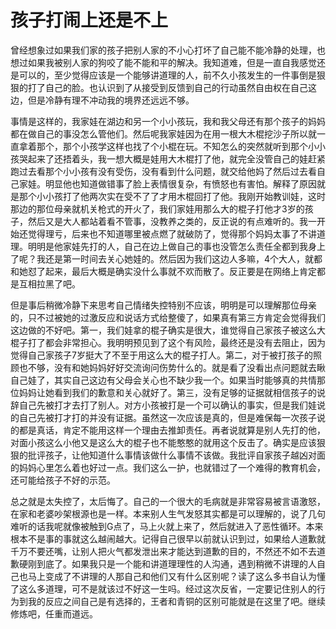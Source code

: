 # 孩子打闹上还是不上

曾经想象过如果我们家的孩子把别人家的不小心打坏了自己能不能冷静的处理，也想过如果我被别人家的狗咬了能不能和平的解决。我知道难，但是一直自我感觉还是可以的，至少觉得应该是一个能够讲道理的人，前不久小孩发生的一件事倒是狠狠的打了自己的脸。也认识到了从接受到反馈到自己的行动虽然自由权在自己这边，但是冷静有理不冲动我的境界还远远不够。

事情是这样的，我家娃在湖边和另一个小小孩玩，我和我父母还有那个孩子的妈妈都在做自己的事没怎么管他们。然后呢我家娃因为在用一根大木棍挖沙子所以就一直拿着那个，那个小孩学这样也找了个小棍在玩。不知怎么的突然就听到那个小小孩哭起来了还捂着头，我一想大概是娃用大木棍打了他，就完全没管自己的娃赶紧跑过去看那个小小孩有没有受伤，没有看到什么问题，就交给他妈了然后过去看自己家娃。明显他也知道做错事了脸上表情很复杂，有愤怒也有害怕。解释了原因就是那个小小孩打了他两次实在受不了了才用木棍回打了他。我刚开始教训娃，这时那边的那位母亲就机关枪式的开火了，我们家娃用那么大的棍子打他才3岁的孩子，然后又是大人都站着看不管事，没教养之类的，反正说的有点难听的。我一开始还觉得理亏，后来也不知道哪里被点燃了就破防了，觉得那个妈妈太事了不讲道理。明明是他家娃先打的人，自己在边上做自己的事也没管怎么责任全都到我身上了呢？我还是第一时间去关心她娃的。然后因为我们这边人多嘛，4个大人，就都和她怼了起来，最后大概是确实没什么事就不欢而散了。反正要是在网络上肯定都是互相拉黑了吧。

但是事后稍微冷静下来思考自己情绪失控特别不应该，明明是可以理解那位母亲的，只不过被她的过激反应和说话方式给整傻了，如果真有第三方肯定会觉得我们这边做的不好吧。第一，我们娃拿的棍子确实是很大，谁觉得自己家孩子被这么大棍子打了都会非常担心。我明明预见到了这个有风险，最终还是没有去阻止，因为觉得自己家孩子7岁挺大了不至于用这么大的棍子打人。第二，对于被打孩子的照顾也不够，没有和她妈妈好好交流询问伤势什么的。就是看了没看出点问题就去瞅自己娃了，其实自己这边有父母会关心也不缺少我一个。如果当时能够真的共情那位妈妈让她看到我们的歉意和关心就好了。第三，没有足够的证据就相信孩子的说辞自己先被打才去打了别人。对方小孩被打是一个可以确认的事实，但是我们娃说的自己先被打才打的并没有证据。虽然这一次应该是真的，但是难保每一次孩子说的都是真话，肯定不能用这样一个理由去推卸责任。再者说就算是别人先打的他，对面小孩这么小他又是这么大的棍子也不能憨憨的就用这个反击了。确实是应该狠狠的批评孩子，让他知道什么事情该做什么事情不该做。我批评自家孩子越凶对面的妈妈心里怎么着也好过一点。我们这么一护，也就错过了一个难得的教育机会，还可能给孩子不好的示范。

总之就是太失控了，太后悔了。自己的一个很大的毛病就是非常容易被言语激怒，在家和老婆吵架根源也是一样。本来别人生气发怒其实都是可以理解的，说了几句难听的话我呢就像被触到G点了，马上火就上来了，然后就进入了恶性循环。本来根本不是事的事就这么越闹越大。记得自己很早以前就认识到过，如果给人道歉就千万不要还嘴，让别人把火气都发泄出来才能达到道歉的目的，不然还不如不去道歉硬刚到底了。如果我只是一个能和讲道理理性的人沟通，遇到稍微不讲理的人自己也马上变成了不讲理的人那自己和他们又有什么区别呢？读了这么多书自认为懂了这么多道理，可不是就该过不好这一生吗。经过这次反省，一定要记住别人的行为到我的反应之间自己是有选择的，王者和青铜的区别可能就是在这里了吧。继续修炼吧，任重而道远。